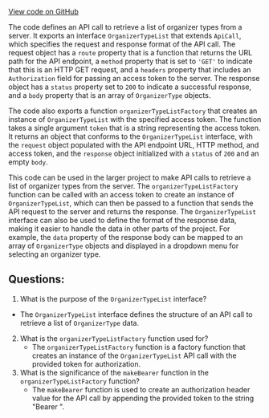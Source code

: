 [View code on GitHub](https://github.com/technologiestiftung/kulturdaten-frontend/blob/master/lib/api/routes/organizerType/list.ts)

The code defines an API call to retrieve a list of organizer types from a server. It exports an interface `OrganizerTypeList` that extends `ApiCall`, which specifies the request and response format of the API call. The request object has a `route` property that is a function that returns the URL path for the API endpoint, a `method` property that is set to `'GET'` to indicate that this is an HTTP GET request, and a `headers` property that includes an `Authorization` field for passing an access token to the server. The response object has a `status` property set to `200` to indicate a successful response, and a `body` property that is an array of `OrganizerType` objects.

The code also exports a function `organizerTypeListFactory` that creates an instance of `OrganizerTypeList` with the specified access token. The function takes a single argument `token` that is a string representing the access token. It returns an object that conforms to the `OrganizerTypeList` interface, with the `request` object populated with the API endpoint URL, HTTP method, and access token, and the `response` object initialized with a `status` of `200` and an empty `body`.

This code can be used in the larger project to make API calls to retrieve a list of organizer types from the server. The `organizerTypeListFactory` function can be called with an access token to create an instance of `OrganizerTypeList`, which can then be passed to a function that sends the API request to the server and returns the response. The `OrganizerTypeList` interface can also be used to define the format of the response data, making it easier to handle the data in other parts of the project. For example, the `data` property of the response body can be mapped to an array of `OrganizerType` objects and displayed in a dropdown menu for selecting an organizer type.
## Questions: 
 1. What is the purpose of the `OrganizerTypeList` interface?
   - The `OrganizerTypeList` interface defines the structure of an API call to retrieve a list of `OrganizerType` data.
2. What is the `organizerTypeListFactory` function used for?
   - The `organizerTypeListFactory` function is a factory function that creates an instance of the `OrganizerTypeList` API call with the provided token for authorization.
3. What is the significance of the `makeBearer` function in the `organizerTypeListFactory` function?
   - The `makeBearer` function is used to create an authorization header value for the API call by appending the provided token to the string "Bearer ".